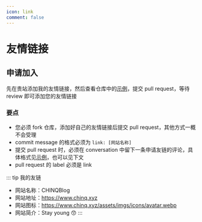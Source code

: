 ```yaml
---
icon: link
comment: false
---
```

# 友情链接

<friendlink />

## 申请加入

先在贵站添加我的友情链接，然后查看仓库中的[示例](https://github.com/CQBerry/self/pull/6)，提交 pull request，等待 review 即可添加您的友情链接

### 要点

- 您必须 fork 仓库，添加好自己的友情链接后提交 pull request，其他方式一概不会受理
- commit message 的格式必须为 `link: [网站名称]`
- 提交 pull request 时，必须在 conversation 中留下一条申请友链的评论，具体格式见[示例](https://github.com/CQBerry/self/pull/6)，也可以见下文
- pull request 的 label 必须是 link

::: tip 我的友链

- 网站名称：CHINQBlog
- 网站地址：<https://www.chinq.xyz>
- 网站图标：<https://www.chinq.xyz/assets/imgs/icons/avatar.webp>
- 网站简介：Stay young 😙
:::
